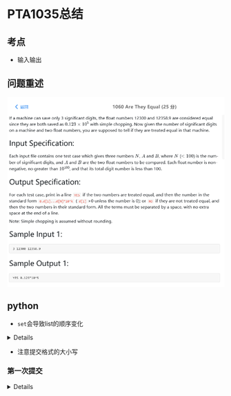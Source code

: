 # PTA1035总结
## 考点
- 输入输出

## 问题重述
![](https://raw.githubusercontent.com/ednow/cloudimg/main/githubio/20210704222059.png)


## python
+ `set`会导致list的顺序变化

<details>
    <summary>Details</summary>


![](https://raw.githubusercontent.com/ednow/cloudimg/main/githubio/20210704231750.png)

</details>

+ 注意提交格式的大小写

### 第一次提交

<details>
    <summary>Details</summary>


![](https://raw.githubusercontent.com/ednow/cloudimg/main/githubio/20210704234440.png)


</details>


